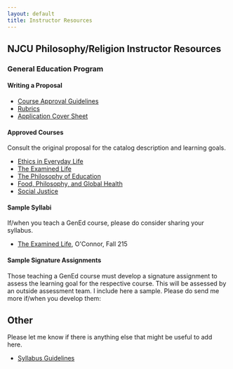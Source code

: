 ```yaml
---
layout: default
title: Instructor Resources
---
```


## NJCU Philosophy/Religion Instructor Resources


### General Education Program

#### Writing a Proposal 

+ [Course Approval Guidelines](Guide.pdf)
+ [Rubrics](Rubrics)
+ [Application Cover Sheet](app.pdf)




#### Approved Courses

Consult the original proposal for the catalog description and learning goals.  

+ [Ethics in Everyday Life](Ethics.pdf)
+ [The Examined Life](Examined.pdf)
+ [The Philosophy of Education](Ed.pdf)
+ [Food, Philosophy, and Global Health](Food.pdf)
+ [Social Justice](Social.pdf)

#### Sample Syllabi

If/when you teach a GenEd course, please do consider sharing your syllabus.

+ [The Examined Life](Link), O'Connor, Fall 215 




#### Sample Signature Assignments

Those teaching a GenEd  course must develop a signature assignment to assess the learning goal for the respective course. This will be assessed by an outside assessment team. I include here a sample. Please do send me more if/when you develop them: 





## Other
Please let me know if there is anything else that might be useful to add here. 


+ [Syllabus Guidelines](syllabusguidelines.pdf)

